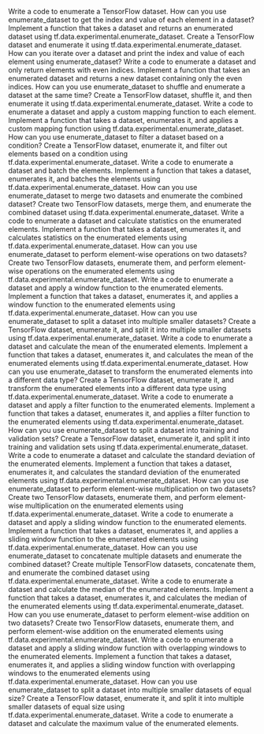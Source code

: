 Write a code to enumerate a TensorFlow dataset.
How can you use enumerate_dataset to get the index and value of each element in a dataset?
Implement a function that takes a dataset and returns an enumerated dataset using tf.data.experimental.enumerate_dataset.
Create a TensorFlow dataset and enumerate it using tf.data.experimental.enumerate_dataset.
How can you iterate over a dataset and print the index and value of each element using enumerate_dataset?
Write a code to enumerate a dataset and only return elements with even indices.
Implement a function that takes an enumerated dataset and returns a new dataset containing only the even indices.
How can you use enumerate_dataset to shuffle and enumerate a dataset at the same time?
Create a TensorFlow dataset, shuffle it, and then enumerate it using tf.data.experimental.enumerate_dataset.
Write a code to enumerate a dataset and apply a custom mapping function to each element.
Implement a function that takes a dataset, enumerates it, and applies a custom mapping function using tf.data.experimental.enumerate_dataset.
How can you use enumerate_dataset to filter a dataset based on a condition?
Create a TensorFlow dataset, enumerate it, and filter out elements based on a condition using tf.data.experimental.enumerate_dataset.
Write a code to enumerate a dataset and batch the elements.
Implement a function that takes a dataset, enumerates it, and batches the elements using tf.data.experimental.enumerate_dataset.
How can you use enumerate_dataset to merge two datasets and enumerate the combined dataset?
Create two TensorFlow datasets, merge them, and enumerate the combined dataset using tf.data.experimental.enumerate_dataset.
Write a code to enumerate a dataset and calculate statistics on the enumerated elements.
Implement a function that takes a dataset, enumerates it, and calculates statistics on the enumerated elements using tf.data.experimental.enumerate_dataset.
How can you use enumerate_dataset to perform element-wise operations on two datasets?
Create two TensorFlow datasets, enumerate them, and perform element-wise operations on the enumerated elements using tf.data.experimental.enumerate_dataset.
Write a code to enumerate a dataset and apply a window function to the enumerated elements.
Implement a function that takes a dataset, enumerates it, and applies a window function to the enumerated elements using tf.data.experimental.enumerate_dataset.
How can you use enumerate_dataset to split a dataset into multiple smaller datasets?
Create a TensorFlow dataset, enumerate it, and split it into multiple smaller datasets using tf.data.experimental.enumerate_dataset.
Write a code to enumerate a dataset and calculate the mean of the enumerated elements.
Implement a function that takes a dataset, enumerates it, and calculates the mean of the enumerated elements using tf.data.experimental.enumerate_dataset.
How can you use enumerate_dataset to transform the enumerated elements into a different data type?
Create a TensorFlow dataset, enumerate it, and transform the enumerated elements into a different data type using tf.data.experimental.enumerate_dataset.
Write a code to enumerate a dataset and apply a filter function to the enumerated elements.
Implement a function that takes a dataset, enumerates it, and applies a filter function to the enumerated elements using tf.data.experimental.enumerate_dataset.
How can you use enumerate_dataset to split a dataset into training and validation sets?
Create a TensorFlow dataset, enumerate it, and split it into training and validation sets using tf.data.experimental.enumerate_dataset.
Write a code to enumerate a dataset and calculate the standard deviation of the enumerated elements.
Implement a function that takes a dataset, enumerates it, and calculates the standard deviation of the enumerated elements using tf.data.experimental.enumerate_dataset.
How can you use enumerate_dataset to perform element-wise multiplication on two datasets?
Create two TensorFlow datasets, enumerate them, and perform element-wise multiplication on the enumerated elements using tf.data.experimental.enumerate_dataset.
Write a code to enumerate a dataset and apply a sliding window function to the enumerated elements.
Implement a function that takes a dataset, enumerates it, and applies a sliding window function to the enumerated elements using tf.data.experimental.enumerate_dataset.
How can you use enumerate_dataset to concatenate multiple datasets and enumerate the combined dataset?
Create multiple TensorFlow datasets, concatenate them, and enumerate the combined dataset using tf.data.experimental.enumerate_dataset.
Write a code to enumerate a dataset and calculate the median of the enumerated elements.
Implement a function that takes a dataset, enumerates it, and calculates the median of the enumerated elements using tf.data.experimental.enumerate_dataset.
How can you use enumerate_dataset to perform element-wise addition on two datasets?
Create two TensorFlow datasets, enumerate them, and perform element-wise addition on the enumerated elements using tf.data.experimental.enumerate_dataset.
Write a code to enumerate a dataset and apply a sliding window function with overlapping windows to the enumerated elements.
Implement a function that takes a dataset, enumerates it, and applies a sliding window function with overlapping windows to the enumerated elements using tf.data.experimental.enumerate_dataset.
How can you use enumerate_dataset to split a dataset into multiple smaller datasets of equal size?
Create a TensorFlow dataset, enumerate it, and split it into multiple smaller datasets of equal size using tf.data.experimental.enumerate_dataset.
Write a code to enumerate a dataset and calculate the maximum value of the enumerated elements.